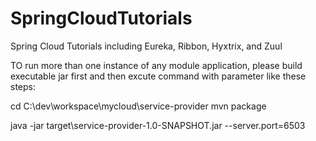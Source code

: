 # SpringCloudTutorials
Spring Cloud Tutorials including Eureka, Ribbon, Hyxtrix, and Zuul

TO run more than one instance of any module application,
please build executable jar first and then excute command with parameter like these steps:

cd C:\dev\workspace\mycloud\service-provider
mvn package

java -jar target\service-provider-1.0-SNAPSHOT.jar --server.port=6503
